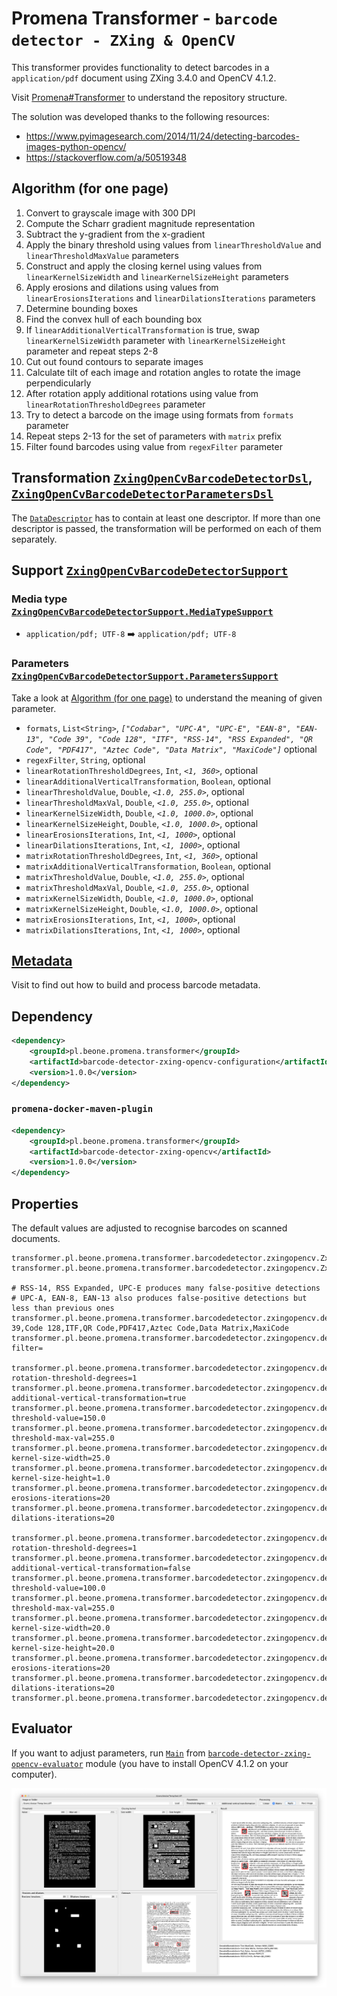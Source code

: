 # Promena Transformer - `barcode detector - ZXing & OpenCV`
This transformer provides functionality to detect barcodes in a `application/pdf` document using ZXing 3.4.0 and OpenCV 4.1.2.

Visit [Promena#Transformer](https://github.com/BeOne-PL/promena#transformer) to understand the repository structure.

The solution was developed thanks to the following resources:
* https://www.pyimagesearch.com/2014/11/24/detecting-barcodes-images-python-opencv/
* https://stackoverflow.com/a/50519348

## Algorithm (for one page)
1. Convert to grayscale image with 300 DPI
2. Compute the Scharr gradient magnitude representation
3. Subtract the y-gradient from the x-gradient
4. Apply the binary threshold using values from `linearThresholdValue` and `linearThresholdMaxValue` parameters
5. Construct and apply the closing kernel using values from `linearKernelSizeWidth` and `linearKernelSizeHeight` parameters
6. Apply erosions and dilations using values from `linearErosionsIterations` and `linearDilationsIterations` parameters
7. Determine bounding boxes
8. Find the convex hull of each bounding box 
9. If `linearAdditionalVerticalTransformation` is true, swap `linearKernelSizeWidth` parameter with `linearKernelSizeHeight` parameter and repeat steps 2-8
10. Cut out found contours to separate images
11. Calculate tilt of each image and rotation angles to rotate the image perpendicularly
12. After rotation apply additional rotations using value from `linearRotationThresholdDegrees` parameter
13. Try to detect a barcode on the image using formats from `formats` parameter
14. Repeat steps 2-13 for the set of parameters with `matrix` prefix
15. Filter found barcodes using value from `regexFilter` parameter

## Transformation [`ZxingOpenCvBarcodeDetectorDsl`](./application-model/src/main/kotlin/pl/beone/promena/transformer/barcodedetector/zxingopencv/applicationmodel/ZxingOpenCvBarcodeDetectorDsl.kt), [`ZxingOpenCvBarcodeDetectorParametersDsl`](./application-model/src/main/kotlin/pl/beone/promena/transformer/barcodedetector/zxingopencv/applicationmodel/ZxingOpenCvBarcodeDetectorParametersDsl.kt)
The [`DataDescriptor`](https://github.com/BeOne-PL/promena/blob/master/base/promena-transformer/contract/src/main/kotlin/pl/beone/promena/transformer/contract/data/DataDescriptor.kt) has to contain at least one descriptor. If more than one descriptor is passed, the transformation will be performed on each of them separately.

## Support [`ZxingOpenCvBarcodeDetectorSupport`](./application-model/src/main/kotlin/pl/beone/promena/transformer/barcodedetector/zxingopencv/applicationmodel/ZxingOpenCvBarcodeDetectorSupport.kt)
### Media type [`ZxingOpenCvBarcodeDetectorSupport.MediaTypeSupport`](./application-model/src/main/kotlin/pl/beone/promena/transformer/barcodedetector/zxingopencv/applicationmodel/ZxingOpenCvBarcodeDetectorSupport.kt)
* `application/pdf; UTF-8` :arrow_right: `application/pdf; UTF-8`

### Parameters [`ZxingOpenCvBarcodeDetectorSupport.ParametersSupport`](./application-model/src/main/kotlin/pl/beone/promena/transformer/barcodedetector/zxingopencv/applicationmodel/ZxingOpenCvBarcodeDetectorSupport.kt)
Take a look at [Algorithm (for one page)](#algorithm-for-one-page) to understand the meaning of given parameter.
* `formats`, `List<String>`, *`["Codabar", "UPC-A", "UPC-E", "EAN-8", "EAN-13", "Code 39", "Code 128", "ITF", "RSS-14", "RSS Expanded", "QR Code", "PDF417", "Aztec Code", "Data Matrix", "MaxiCode"]`* optional
* `regexFilter`, `String`, optional
* `linearRotationThresholdDegrees`, `Int`, *`<1, 360>`*, optional
* `linearAdditionalVerticalTransformation`, `Boolean`, optional
* `linearThresholdValue`, `Double`, *`<1.0, 255.0>`*, optional
* `linearThresholdMaxVal`, `Double`, *`<1.0, 255.0>`*, optional
* `linearKernelSizeWidth`, `Double`, *`<1.0, 1000.0>`*, optional
* `linearKernelSizeHeight`, `Double`, *`<1.0, 1000.0>`*, optional
* `linearErosionsIterations`, `Int`, *`<1, 1000>`*, optional
* `linearDilationsIterations`, `Int`, *`<1, 1000>`*, optional
* `matrixRotationThresholdDegrees`, `Int`, *`<1, 360>`*, optional
* `matrixAdditionalVerticalTransformation`, `Boolean`, optional
* `matrixThresholdValue`, `Double`, *`<1.0, 255.0>`*, optional
* `matrixThresholdMaxVal`, `Double`, *`<1.0, 255.0>`*, optional
* `matrixKernelSizeWidth`, `Double`, *`<1.0, 1000.0>`*, optional
* `matrixKernelSizeHeight`, `Double`, *`<1.0, 1000.0>`*, optional
* `matrixErosionsIterations`, `Int`, *`<1, 1000>`*, optional
* `matrixDilationsIterations`, `Int`, *`<1, 1000>`*, optional

## [Metadata](https://github.com/BeOne-PL/promena-transformer-barcode-detector-metadata)
Visit to find out how to build and process barcode metadata. 

## Dependency
```xml
<dependency>
    <groupId>pl.beone.promena.transformer</groupId>
    <artifactId>barcode-detector-zxing-opencv-configuration</artifactId>
    <version>1.0.0</version>
</dependency>
```

### `promena-docker-maven-plugin`
```xml
<dependency>
    <groupId>pl.beone.promena.transformer</groupId>
    <artifactId>barcode-detector-zxing-opencv</artifactId>
    <version>1.0.0</version>
</dependency>
```

## Properties
The default values are adjusted to recognise barcodes on scanned documents.
```properties
transformer.pl.beone.promena.transformer.barcodedetector.zxingopencv.ZxingOpenCvBarcodeDetectorTransformer.priority=1
transformer.pl.beone.promena.transformer.barcodedetector.zxingopencv.ZxingOpenCvBarcodeDetectorTransformer.actors=1

# RSS-14, RSS Expanded, UPC-E produces many false-positive detections
# UPC-A, EAN-8, EAN-13 also produces false-positive detections but less than previous ones
transformer.pl.beone.promena.transformer.barcodedetector.zxingopencv.default.parameters.formats=Codabar,Code 39,Code 128,ITF,QR Code,PDF417,Aztec Code,Data Matrix,MaxiCode
transformer.pl.beone.promena.transformer.barcodedetector.zxingopencv.default.parameters.regex-filter=

transformer.pl.beone.promena.transformer.barcodedetector.zxingopencv.default.parameters.linear-rotation-threshold-degrees=1
transformer.pl.beone.promena.transformer.barcodedetector.zxingopencv.default.parameters.linear-additional-vertical-transformation=true
transformer.pl.beone.promena.transformer.barcodedetector.zxingopencv.default.parameters.linear-threshold-value=150.0
transformer.pl.beone.promena.transformer.barcodedetector.zxingopencv.default.parameters.linear-threshold-max-val=255.0
transformer.pl.beone.promena.transformer.barcodedetector.zxingopencv.default.parameters.linear-kernel-size-width=25.0
transformer.pl.beone.promena.transformer.barcodedetector.zxingopencv.default.parameters.linear-kernel-size-height=1.0
transformer.pl.beone.promena.transformer.barcodedetector.zxingopencv.default.parameters.linear-erosions-iterations=20
transformer.pl.beone.promena.transformer.barcodedetector.zxingopencv.default.parameters.linear-dilations-iterations=20

transformer.pl.beone.promena.transformer.barcodedetector.zxingopencv.default.parameters.matrix-rotation-threshold-degrees=1
transformer.pl.beone.promena.transformer.barcodedetector.zxingopencv.default.parameters.matrix-additional-vertical-transformation=false
transformer.pl.beone.promena.transformer.barcodedetector.zxingopencv.default.parameters.matrix-threshold-value=100.0
transformer.pl.beone.promena.transformer.barcodedetector.zxingopencv.default.parameters.matrix-threshold-max-val=255.0
transformer.pl.beone.promena.transformer.barcodedetector.zxingopencv.default.parameters.matrix-kernel-size-width=20.0
transformer.pl.beone.promena.transformer.barcodedetector.zxingopencv.default.parameters.matrix-kernel-size-height=20.0
transformer.pl.beone.promena.transformer.barcodedetector.zxingopencv.default.parameters.matrix-erosions-iterations=20
transformer.pl.beone.promena.transformer.barcodedetector.zxingopencv.default.parameters.matrix-dilations-iterations=20
transformer.pl.beone.promena.transformer.barcodedetector.zxingopencv.default.parameters.timeout=
```

## Evaluator
If you want to adjust parameters, run [`Main`](./evaluator/src/main/kotlin/pl/beone/promena/transformer/barcodedetector/zxingopencv/evaluator/Main.kt) from [`barcode-detector-zxing-opencv-evaluator`](./evaluator) module (you have to install OpenCV 4.1.2 on your computer).

![Screen](./README-evaluator-screen.png)